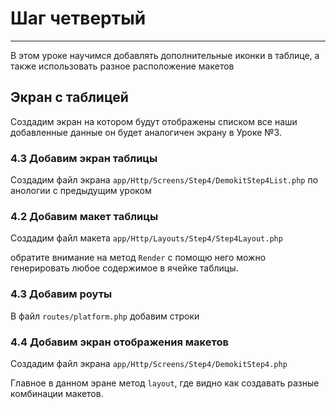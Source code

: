# Шаг четвертый
----------

В этом уроке научимся добавлять дополнительные иконки в таблице, а также использовать разное расположение макетов

## Экран с таблицей
 
Создадим экран на котором будут отображены списком все наши добавленные данные он будет аналогичен экрану в Уроке №3.

### 4.3 Добавим экран таблицы

Создадим файл экрана `app/Http/Screens/Step4/DemokitStep4List.php` по анологии с предыдущим уроком

<file prefix="DEMOKIT_PATH" file="/src/Http/Screens/Step4/DemokitStep4List.php" />

### 4.2 Добавим макет таблицы

Создадим файл макета `app/Http/Layouts/Step4/Step4Layout.php` 

<file prefix="DEMOKIT_PATH" file="/src/Http/Layouts/Step4/Step4Layout.php" />

обратите внимание на метод `Render` с помощю него можно генерировать любое содержимое в ячейке таблицы.

### 4.3 Добавим роуты

В файл `routes/platform.php` добавим строки

<file prefix="DEMOKIT_PATH" file="/routes/route.php" select="17-19" />

### 4.4 Добавим экран отображения макетов

Создадим файл экрана `app/Http/Screens/Step4/DemokitStep4.php` 

Главное в данном эране метод `layout`, где видно как создавать разные комбинации макетов.

<file prefix="DEMOKIT_PATH" file="/src/Http/Screens/Step4/DemokitStep4.php" select="78-136" />



